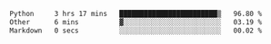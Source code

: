 <!--START_SECTION:waka-->

```txt
Python     3 hrs 17 mins   ████████████████████████▒   96.80 %
Other      6 mins          ▓░░░░░░░░░░░░░░░░░░░░░░░░   03.19 %
Markdown   0 secs          ░░░░░░░░░░░░░░░░░░░░░░░░░   00.02 %
```

<!--END_SECTION:waka--> 
 
